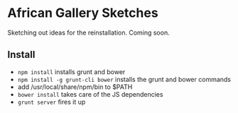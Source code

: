 # African Gallery Sketches

Sketching out ideas for the reinstallation. Coming soon.

## Install

* `npm install` installs grunt and bower
* `npm install -g grunt-cli bower` installs the grunt and bower commands
* add /usr/local/share/npm/bin to $PATH
* `bower install` takes care of the JS dependencies
* `grunt server` fires it up
